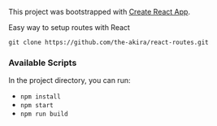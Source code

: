 This project was bootstrapped with [Create React App](https://github.com/facebook/create-react-app).

Easy way to setup routes with React

`git clone https://github.com/the-akira/react-routes.git`

### Available Scripts

In the project directory, you can run:

- `npm install`
- `npm start`
- `npm run build`
